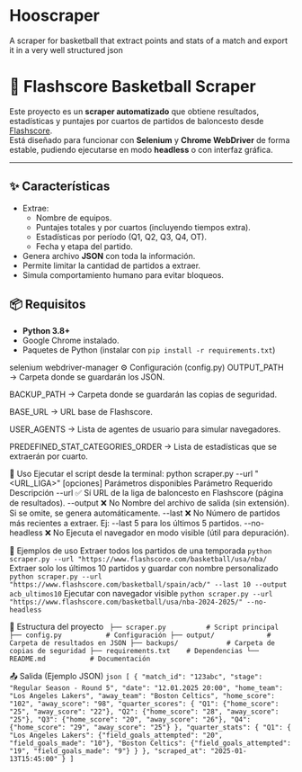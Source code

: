 # Hooscraper
A scraper for basketball that extract points and stats of a match and export it in a very well structured json
# 🏀 Flashscore Basketball Scraper

Este proyecto es un **scraper automatizado** que obtiene resultados, estadísticas y puntajes por cuartos de partidos de baloncesto desde [Flashscore](https://www.flashscore.com).  
Está diseñado para funcionar con **Selenium** y **Chrome WebDriver** de forma estable, pudiendo ejecutarse en modo **headless** o con interfaz gráfica.

---

## ✨ Características

- Extrae:
  - Nombre de equipos.
  - Puntajes totales y por cuartos (incluyendo tiempos extra).
  - Estadísticas por período (Q1, Q2, Q3, Q4, OT).
  - Fecha y etapa del partido.
- Genera archivo **JSON** con toda la información.
- Permite limitar la cantidad de partidos a extraer.
- Simula comportamiento humano para evitar bloqueos.

## 📦 Requisitos

- **Python 3.8+**
- Google Chrome instalado.
- Paquetes de Python (instalar con `pip install -r requirements.txt`)
  
selenium
webdriver-manager
⚙️ Configuración (config.py)
OUTPUT_PATH → Carpeta donde se guardarán los JSON.

BACKUP_PATH → Carpeta donde se guardarán las copias de seguridad.

BASE_URL → URL base de Flashscore.

USER_AGENTS → Lista de agentes de usuario para simular navegadores.

PREDEFINED_STAT_CATEGORIES_ORDER → Lista de estadísticas que se extraerán por cuarto.

🚀 Uso
Ejecutar el script desde la terminal:
python scraper.py --url "<URL_LIGA>" [opciones]
Parámetros disponibles
Parámetro	Requerido	Descripción
--url	✅ Sí	URL de la liga de baloncesto en Flashscore (página de resultados).
--output	❌ No	Nombre del archivo de salida (sin extensión). Si se omite, se genera automáticamente.
--last	❌ No	Número de partidos más recientes a extraer. Ej: --last 5 para los últimos 5 partidos.
--no-headless	❌ No	Ejecuta el navegador en modo visible (útil para depuración).

📄 Ejemplos de uso
Extraer todos los partidos de una temporada
`python scraper.py --url "https://www.flashscore.com/basketball/usa/nba/`
Extraer solo los últimos 10 partidos y guardar con nombre personalizado
`python scraper.py --url "https://www.flashscore.com/basketball/spain/acb/" --last 10 --output acb_ultimos10`
Ejecutar con navegador visible
`python scraper.py --url "https://www.flashscore.com/basketball/usa/nba-2024-2025/" --no-headless`

📂 Estructura del proyecto
`
├── scraper.py          # Script principal
├── config.py           # Configuración
├── output/             # Carpeta de resultados en JSON
├── backups/            # Carpeta de copias de seguridad
├── requirements.txt    # Dependencias
└── README.md           # Documentación`

📤 Salida (Ejemplo JSON)
`json
[
    {
        "match_id": "123abc",
        "stage": "Regular Season - Round 5",
        "date": "12.01.2025 20:00",
        "home_team": "Los Angeles Lakers",
        "away_team": "Boston Celtics",
        "home_score": "102",
        "away_score": "98",
        "quarter_scores": {
            "Q1": {"home_score": "25", "away_score": "22"},
            "Q2": {"home_score": "28", "away_score": "25"},
            "Q3": {"home_score": "20", "away_score": "26"},
            "Q4": {"home_score": "29", "away_score": "25"}
        },
        "quarter_stats": {
            "Q1": {
                "Los Angeles Lakers": {"field_goals_attempted": "20", "field_goals_made": "10"},
                "Boston Celtics": {"field_goals_attempted": "19", "field_goals_made": "9"}
            }
        },
        "scraped_at": "2025-01-13T15:45:00"
    }
]`
